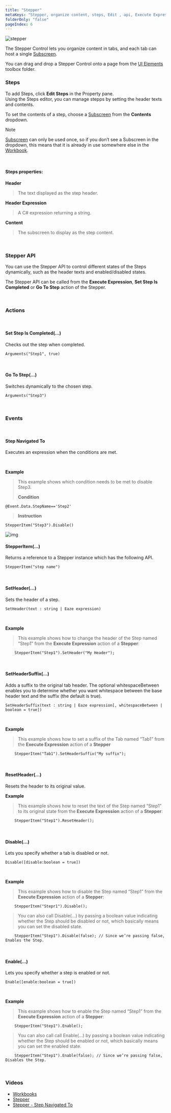 ```yaml
---
title: "Stepper"
metaKeys: "Stepper, organize content, steps, Edit , api, Execute Expression, Enable, disable, Go To Step,  Set Step Is Completed"
folderOnly: "false"
pageIndex: 6
---
```


![stepper](https://profitbasedocs.blob.core.windows.net/images/stepper.png)

The Stepper Control lets you organize content in tabs, and each tab can host a single [Subscreen](../../subscreens.md). 

You can drag and drop a Stepper Control onto a page from the [UI Elements](../uielements.md) toolbox folder. 
<br/>

### Steps

To add Steps, click **Edit Steps** in the Property pane.  
Using the Steps editor, you can manage stepps by setting the header texts and contents.

To set the contents of a step, choose a [Subscreen](../../subscreens.md) from the **Contents** dropdown. 

> [!NOTE]
> [Subscreen](../../subscreens.md) can only be used once, so if you don’t see a Subscreen in the dropdown, this means that it is already in use somewhere else in the [Workbook](../../../workbooks.md).
<br/>

#### Steps properties:

**Header**
>The text displayed as the step header.

**Header Expression**
>A C# expression returning a string.

**Content**
>The subscreen to display as the step content. 


<br/>


### Stepper API

You can use the Stepper API to control different states of the Steps dynamically, such as the header texts and enabled/disabled states. 

The Stepper API can be called from the **Execute Expression**, **Set Step Is Completed** or **Go To Step** action of the Stepper.

<br/>

### Actions

<br/>

#### Set Step Is Completed(...)

Checks out the step when completed.  

```
Arguments("Step1", true)
```  

<br/>

#### Go To Step(...)

Switches dynamically to the chosen step.  

```
Arguments("Step3")
```  

<br/>

### Events

<br/>

#### Step Navigated To

Executes an expression when the conditions are met.

<br/>

**Example**

>This example shows which condition needs to be met to disable Step3.
>
>**Condition**
```
@Event.Data.StepName=='Step2'
``` 
>
>**Instruction**
```
StepperItem("Step3").Disable()
``` 

![img](https://profitbasedocs.blob.core.windows.net/images/stepperEx.png)
<br/>

#### StepperItem(...)

Returns a reference to a Stepper instance which has the following API.  

```
StepperItem("step name")
```  


<br/>

#### SetHeader(...)

Sets the header of a step.

```
SetHeader(text : string | Eaze expression)
```  


<br/>

**Example**
>
>This example shows how to change the header of the Step named “Step1” from the **Execute Expression** action of a **Stepper**:
>
        StepperItem("Step1").SetHeader("My Header");



<br/>

#### SetHeaderSuffix(...)

Adds a suffix to the original tab header. The optional whitespaceBetween enables you to determine whether you want whitespace between the base header text and the suffix (the default is true).

```
SetHeaderSuffix(text : string | Eaze expression[, whitespaceBetween | boolean = true])
```  


<br/>

**Example**
>
>This example shows how to set a suffix of the Tab named “Tab1” from the **Execute Expression** action of a **Stepper**
>
        StepperItem("Tab1").SetHeaderSuffix("My suffix");


<br/>

#### ResetHeader(...)  

Resets the header to its original value.
<br/>

**Example**
>
>This example shows how to reset the text of the Step named “Step1” to its original state from the **Execute Expression** action of a **Stepper**:
>
        StepperItem("Step1").ResetHeader();

<br/>

#### Disable(...)

Lets you specify whether a tab is disabled or not. 

```
Disable([disable:boolean = true])
```  



<br/>

**Example**
>
>This example shows how to disable the Step named “Step1” from the **Execute Expression** action of a **Stepper**:
>
        StepperItem("Stepr1").Disable();

>You can also call Disable(…) by passing a boolean value indicating whether the Step should be disabled or not, which basically means you can set the disabled state.
>
        StepperItem("Step1").Disable(false); // Since we’re passing false, Enables the Step.

<br/>

#### Enable(...)

Lets you specify whether a step is enabled or not.

```
Enable([enable:boolean = true])
```  


<br/>

**Example**
>
>This example shows how to enable the Step named “Step1” from the **Execute Expression** action of a **Stepper**:
>
        StepperItem("Step1").Enable();
>
>You can also call call Enable(…) by passing a boolean value indicating whether the Step should be enabled or not, which basically means you can set the enabled state.
>
        StepperItem("Step1").Enable(false); // Since we’re passing false, Disables the Step.


<br/>



### Videos

* [Workbooks](../../../../videos/workbooks.md)
* [Stepper](https://profitbasedocs.blob.core.windows.net/videos/Workbook%20-%20Stepper.mp4)
* [Stepper - Step Navigated To](https://profitbasedocs.blob.core.windows.net/videos/Stepper%20-%20Step%20Navigated%20To.mp4)